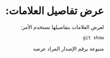<div dir="rtl">

# عرض تفاصيل العلامات:

لعرض العلامات بتفاصيلها نستخدم الأمر:

`git show `

متبوعة برقم الإصدار المراد عرضه

</div>